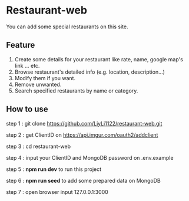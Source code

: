 # Restaurant-web
You can add some special restaurants on this site.
## Feature
1. Create some details for your restaurant like rate, name, google map's link ... etc.
2. Browse restaurant's detailed info (e.g. location, description...)
3. Modify them if you want.
4. Remove unwanted.
5. Search specified restaurants by name or category.

## How to use
step 1 : git clone https://github.com/LiyLi1122/restaurant-web.git

step 2 : get ClientID on https://api.imgur.com/oauth2/addclient

step 3 : cd restaurant-web

step 4 : input your ClientID and MongoDB password on .env.example

step 5 : **npm run dev** to run this project

step 6 : **npm run seed** to add some prepared data on MongoDB

step 7 : open browser input 127.0.0.1:3000














